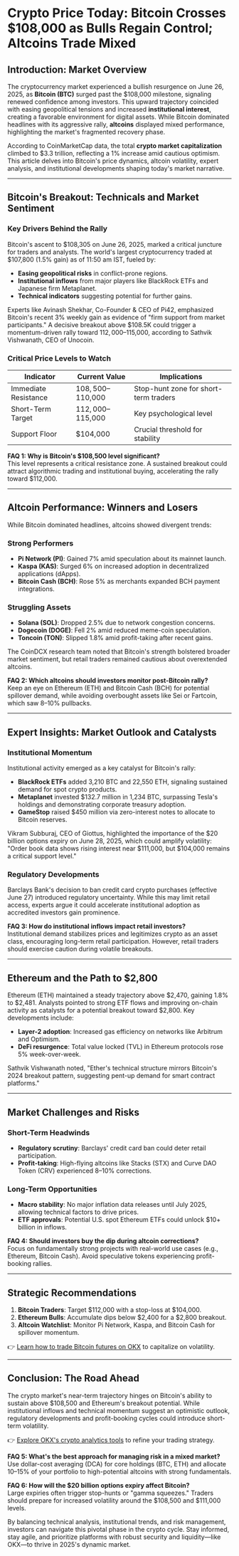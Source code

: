 # Crypto Price Today: Bitcoin Crosses $108,000 as Bulls Regain Control; Altcoins Trade Mixed  

## Introduction: Market Overview  

The cryptocurrency market experienced a bullish resurgence on June 26, 2025, as **Bitcoin (BTC)** surged past the $108,000 milestone, signaling renewed confidence among investors. This upward trajectory coincided with easing geopolitical tensions and increased **institutional interest**, creating a favorable environment for digital assets. While Bitcoin dominated headlines with its aggressive rally, **altcoins** displayed mixed performance, highlighting the market's fragmented recovery phase.  

According to CoinMarketCap data, the total **crypto market capitalization** climbed to $3.3 trillion, reflecting a 1% increase amid cautious optimism. This article delves into Bitcoin's price dynamics, altcoin volatility, expert analysis, and institutional developments shaping today's market narrative.  

---

## Bitcoin's Breakout: Technicals and Market Sentiment  

### Key Drivers Behind the Rally  

Bitcoin's ascent to $108,305 on June 26, 2025, marked a critical juncture for traders and analysts. The world's largest cryptocurrency traded at $107,800 (1.5% gain) as of 11:50 am IST, fueled by:  
- **Easing geopolitical risks** in conflict-prone regions.  
- **Institutional inflows** from major players like BlackRock ETFs and Japanese firm Metaplanet.  
- **Technical indicators** suggesting potential for further gains.  

Experts like Avinash Shekhar, Co-Founder & CEO of Pi42, emphasized Bitcoin's recent 3% weekly gain as evidence of "firm support from market participants." A decisive breakout above $108.5K could trigger a momentum-driven rally toward $112,000–$115,000, according to Sathvik Vishwanath, CEO of Unocoin.  

### Critical Price Levels to Watch  

| Indicator          | Current Value       | Implications                  |  
|---------------------|---------------------|-------------------------------|  
| Immediate Resistance| $108,500–$110,000   | Stop-hunt zone for short-term traders |  
| Short-Term Target   | $112,000–$115,000   | Key psychological level       |  
| Support Floor       | $104,000            | Crucial threshold for stability |  

**FAQ 1: Why is Bitcoin's $108,500 level significant?**  
This level represents a critical resistance zone. A sustained breakout could attract algorithmic trading and institutional buying, accelerating the rally toward $112,000.  

---

## Altcoin Performance: Winners and Losers  

While Bitcoin dominated headlines, altcoins showed divergent trends:  

### Strong Performers  
- **Pi Network (PI)**: Gained 7% amid speculation about its mainnet launch.  
- **Kaspa (KAS)**: Surged 6% on increased adoption in decentralized applications (dApps).  
- **Bitcoin Cash (BCH)**: Rose 5% as merchants expanded BCH payment integrations.  

### Struggling Assets  
- **Solana (SOL)**: Dropped 2.5% due to network congestion concerns.  
- **Dogecoin (DOGE)**: Fell 2% amid reduced meme-coin speculation.  
- **Toncoin (TON)**: Slipped 1.8% amid profit-taking after recent gains.  

The CoinDCX research team noted that Bitcoin's strength bolstered broader market sentiment, but retail traders remained cautious about overextended altcoins.  

**FAQ 2: Which altcoins should investors monitor post-Bitcoin rally?**  
Keep an eye on Ethereum (ETH) and Bitcoin Cash (BCH) for potential spillover demand, while avoiding overbought assets like Sei or Fartcoin, which saw 8–10% pullbacks.  

---

## Expert Insights: Market Outlook and Catalysts  

### Institutional Momentum  

Institutional activity emerged as a key catalyst for Bitcoin's rally:  
- **BlackRock ETFs** added 3,210 BTC and 22,550 ETH, signaling sustained demand for spot crypto products.  
- **Metaplanet** invested $132.7 million in 1,234 BTC, surpassing Tesla's holdings and demonstrating corporate treasury adoption.  
- **GameStop** raised $450 million via zero-interest notes to allocate to Bitcoin reserves.  

Vikram Subburaj, CEO of Giottus, highlighted the importance of the $20 billion options expiry on June 28, 2025, which could amplify volatility: "Order book data shows rising interest near $111,000, but $104,000 remains a critical support level."  

### Regulatory Developments  

Barclays Bank's decision to ban credit card crypto purchases (effective June 27) introduced regulatory uncertainty. While this may limit retail access, experts argue it could accelerate institutional adoption as accredited investors gain prominence.  

**FAQ 3: How do institutional inflows impact retail investors?**  
Institutional demand stabilizes prices and legitimizes crypto as an asset class, encouraging long-term retail participation. However, retail traders should exercise caution during volatile breakouts.  

---

## Ethereum and the Path to $2,800  

Ethereum (ETH) maintained a steady trajectory above $2,470, gaining 1.8% to $2,481. Analysts pointed to strong ETF flows and improving on-chain activity as catalysts for a potential breakout toward $2,800. Key developments include:  
- **Layer-2 adoption**: Increased gas efficiency on networks like Arbitrum and Optimism.  
- **DeFi resurgence**: Total value locked (TVL) in Ethereum protocols rose 5% week-over-week.  

Sathvik Vishwanath noted, "Ether's technical structure mirrors Bitcoin's 2024 breakout pattern, suggesting pent-up demand for smart contract platforms."  

---

## Market Challenges and Risks  

### Short-Term Headwinds  
- **Regulatory scrutiny**: Barclays' credit card ban could deter retail participation.  
- **Profit-taking**: High-flying altcoins like Stacks (STX) and Curve DAO Token (CRV) experienced 8–10% corrections.  

### Long-Term Opportunities  
- **Macro stability**: No major inflation data releases until July 2025, allowing technical factors to drive prices.  
- **ETF approvals**: Potential U.S. spot Ethereum ETFs could unlock $10+ billion in inflows.  

**FAQ 4: Should investors buy the dip during altcoin corrections?**  
Focus on fundamentally strong projects with real-world use cases (e.g., Ethereum, Bitcoin Cash). Avoid speculative tokens experiencing profit-booking rallies.  

---

## Strategic Recommendations  

1. **Bitcoin Traders**: Target $112,000 with a stop-loss at $104,000.  
2. **Ethereum Bulls**: Accumulate dips below $2,400 for a $2,800 breakout.  
3. **Altcoin Watchlist**: Monitor Pi Network, Kaspa, and Bitcoin Cash for spillover momentum.  

👉 [Learn how to trade Bitcoin futures on OKX](https://bit.ly/okx-bonus) to capitalize on volatility.  

---

## Conclusion: The Road Ahead  

The crypto market's near-term trajectory hinges on Bitcoin's ability to sustain above $108,500 and Ethereum's breakout potential. While institutional inflows and technical momentum suggest an optimistic outlook, regulatory developments and profit-booking cycles could introduce short-term volatility.  

👉 [Explore OKX's crypto analytics tools](https://bit.ly/okx-bonus) to refine your trading strategy.  

**FAQ 5: What's the best approach for managing risk in a mixed market?**  
Use dollar-cost averaging (DCA) for core holdings (BTC, ETH) and allocate 10–15% of your portfolio to high-potential altcoins with strong fundamentals.  

**FAQ 6: How will the $20 billion options expiry affect Bitcoin?**  
Large expiries often trigger stop-hunts or "gamma squeezes." Traders should prepare for increased volatility around the $108,500 and $111,000 levels.  

By balancing technical analysis, institutional trends, and risk management, investors can navigate this pivotal phase in the crypto cycle. Stay informed, stay agile, and prioritize platforms with robust security and liquidity—like OKX—to thrive in 2025's dynamic market.